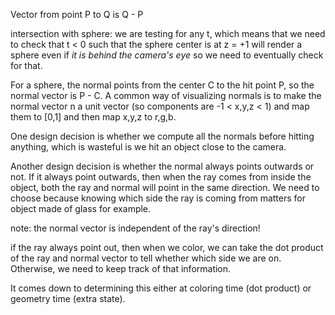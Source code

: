 Vector from point P to Q is Q - P

intersection with sphere: we are testing for any t, which means that we
need to check that t < 0 such that the sphere center is at z = +1 will
render a sphere even if *it is behind the camera's eye* so we
need to eventually check for that.

For a sphere, the normal points from the center C to the hit point P, so the normal vector is P - C. A common way of visualizing normals is to make the normal vector n a unit vector (so components are -1 < x,y,z < 1) and map them to [0,1] and then map x,y,z to r,g,b.

One design decision is whether we compute all the normals before hitting anything, which is wasteful is we hit an object close to the camera.

Another design decision is whether the normal always points outwards or not. If it always point outwards, then when the ray comes from inside the object, both the ray and normal will point in the same direction. We need to choose because knowing which side the ray is coming from matters for object made of glass for example.

note: the normal vector is independent of the ray's direction!

if the ray always point out, then when we color, we can take the dot product of the ray and normal vector to tell whether which side we are on. Otherwise, we need to keep track of that information.

It comes down to determining this either at coloring time (dot product) or geometry time (extra state).
